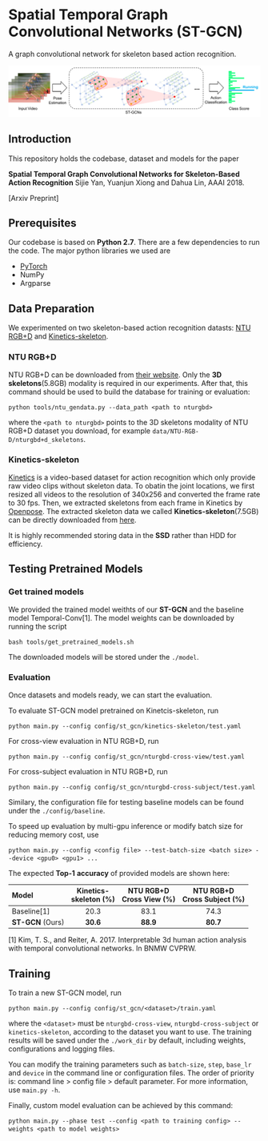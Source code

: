 # Spatial Temporal Graph Convolutional Networks (ST-GCN)
A graph convolutional network for skeleton based action recognition.

<div align="center">
    <img src="tools/.info/pipeline.png">
</div>

## Introduction
This repository holds the codebase, dataset and models for the paper

**Spatial Temporal Graph Convolutional Networks for Skeleton-Based Action Recognition** Sijie Yan, Yuanjun Xiong and Dahua Lin, AAAI 2018.

[Arxiv Preprint]

## Prerequisites
Our codebase is based on **Python 2.7**. There are a few dependencies to run the code. The major python libraries we used are
- [PyTorch](http://pytorch.org/)
- NumPy
- Argparse

## Data Preparation
We experimented on two skeleton-based action recognition datasts: [NTU RGB+D](http://rose1.ntu.edu.sg/datasets/actionrecognition.asp) and [Kinetics-skeleton](https://s3-us-west-1.amazonaws.com/yysijie-data/kinetics-skeleton.zip). 
### NTU RGB+D
NTU RGB+D can be downloaded from [their website](http://rose1.ntu.edu.sg/datasets/actionrecognition.asp). Only the **3D skeletons**(5.8GB) modality is required in our experiments. After that, this command should be used to build the database for training or evaluation:
```
python tools/ntu_gendata.py --data_path <path to nturgbd>
```
where the ```<path to nturgbd>``` points to the 3D skeletons modality of NTU RGB+D dataset you download, for example ```data/NTU-RGB-D/nturgbd+d_skeletons```.
### Kinetics-skeleton
[Kinetics](https://deepmind.com/research/open-source/open-source-datasets/kinetics/) is a video-based dataset for action recognition which only provide raw video clips without skeleton data. To obatin the joint locations, we first resized all videos to the resolution of 340x256 and converted the frame rate to 30 fps.  Then, we extracted skeletons from each frame in Kinetics by [Openpose](https://github.com/CMU-Perceptual-Computing-Lab/openpose). The extracted skeleton data we called **Kinetics-skeleton**(7.5GB) can be directly downloaded from [here](https://s3-us-west-1.amazonaws.com/yysijie-data/kinetics-skeleton.zip).

It is highly recommended storing data in the **SSD** rather than HDD for efficiency.


##  Testing Pretrained Models
### Get trained models
We provided the trained model weithts of our **ST-GCN** and the baseline model Temporal-Conv[1]. The model weights can be downloaded by running the script
```
bash tools/get_pretrained_models.sh
```
The downloaded models will be stored under the ```./model```.

### Evaluation
Once datasets and models ready, we can start the evaluation.
<!-- Use the folloing command to evaluate our **ST-GCN** model:
```
python main.py --config config/st_gcn/<dataset>/test.yaml
```
where the ```<dataset>``` can be  -->

To evaluate ST-GCN model pretrained on Kinetcis-skeleton, run
```
python main.py --config config/st_gcn/kinetics-skeleton/test.yaml
```
For cross-view evaluation in NTU RGB+D, run
```
python main.py --config config/st_gcn/nturgbd-cross-view/test.yaml
```
For  cross-subject evaluation in NTU RGB+D, run
```
python main.py --config config/st_gcn/nturgbd-cross-subject/test.yaml
```

Similary, the configuration file for testing baseline models can be found under the ```./config/baseline```.

To speed up evaluation by multi-gpu inference or modify batch size for reducing memory cost, use
```
python main.py --config <config file> --test-batch-size <batch size> --device <gpu0> <gpu1> ...
```


The expected **Top-1** **accuracy** of provided models are shown here:

| Model| Kinetics-<br>skeleton (%)|NTU RGB+D <br> Cross View (%) |NTU RGB+D <br> Cross Subject (%) |
| :------| :------: | :------: | :------: |
|Baseline[1]| 20.3    | 83.1     |  74.3    |
|**ST-GCN** (Ours)| **30.6**| **88.9** | **80.7** | 

[1] Kim, T. S., and Reiter, A. 2017. Interpretable 3d human action analysis with temporal convolutional networks. In BNMW CVPRW. 

## Training
To train a new ST-GCN model, run 
```
python main.py --config config/st_gcn/<dataset>/train.yaml
```
where the ```<dataset>``` must be ```nturgbd-cross-view```, ```nturgbd-cross-subject``` or ```kinetics-skeleton```, according to the dataset you want to use. The training results will be saved under the ```./work_dir``` by default, including weights, configurations and logging files.

You can modify the training parameters such as ```batch-size```, ```step```, ```base_lr``` and ```device``` in the command line or configuration files. The order of priority is:  command line > config file > default parameter. For more information, use ```main.py -h```.

Finally, custom model evaluation can be achieved by this command:
```
python main.py --phase test --config <path to training config> --weights <path to model weights>
```


